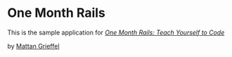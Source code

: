 # One Month Rails

This is the sample application for
[*One Month Rails: Teach Yourself to Code*](http://onemonthrails.com)

by [Mattan Grieffel]()